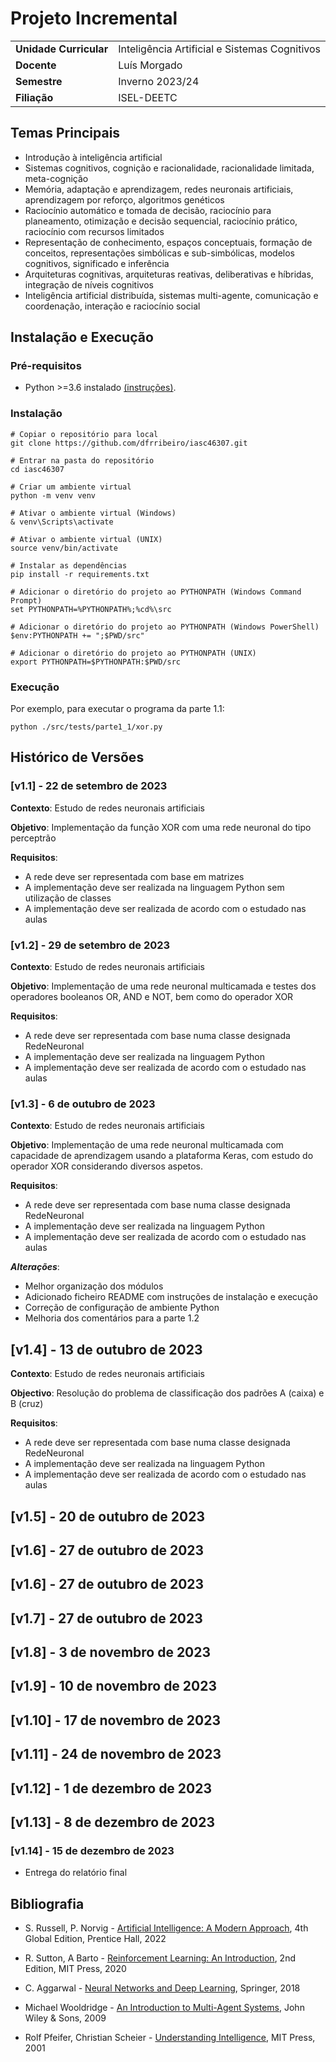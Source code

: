 # Projeto Incremental

|  |  |
|------------------------|-----------------|
| **Unidade Curricular** | Inteligência Artificial e Sistemas Cognitivos |
| **Docente**            | Luís Morgado    |
| **Semestre**           | Inverno 2023/24 |
| **Filiação**           | ISEL-DEETC      |

## Temas Principais

- Introdução à inteligência artificial
- Sistemas cognitivos, cognição e racionalidade, racionalidade limitada, meta-cognição
- Memória, adaptação e aprendizagem, redes neuronais artificiais, aprendizagem por reforço, algoritmos genéticos
- Raciocínio automático e tomada de decisão, raciocínio para planeamento, otimização e decisão sequencial, raciocínio prático, raciocínio com recursos limitados
- Representação de conhecimento, espaços conceptuais, formação de conceitos, representações simbólicas e sub-simbólicas, modelos cognitivos, significado e inferência
- Arquiteturas cognitivas, arquiteturas reativas, deliberativas e híbridas, integração de níveis cognitivos
- Inteligência artificial distribuída, sistemas multi-agente, comunicação e coordenação, interação e raciocínio social

## Instalação e Execução

### Pré-requisitos
- Python >=3.6 instalado [(instruções)](https://www.python.org/downloads/).

### Instalação
```shell
# Copiar o repositório para local
git clone https://github.com/dfrribeiro/iasc46307.git

# Entrar na pasta do repositório
cd iasc46307

# Criar um ambiente virtual
python -m venv venv

# Ativar o ambiente virtual (Windows)
& venv\Scripts\activate

# Ativar o ambiente virtual (UNIX)
source venv/bin/activate

# Instalar as dependências
pip install -r requirements.txt

# Adicionar o diretório do projeto ao PYTHONPATH (Windows Command Prompt)
set PYTHONPATH=%PYTHONPATH%;%cd%\src

# Adicionar o diretório do projeto ao PYTHONPATH (Windows PowerShell)
$env:PYTHONPATH += ";$PWD/src"

# Adicionar o diretório do projeto ao PYTHONPATH (UNIX)
export PYTHONPATH=$PYTHONPATH:$PWD/src
```

### Execução

Por exemplo, para executar o programa da parte 1.1:

```shell
python ./src/tests/parte1_1/xor.py
```

## Histórico de Versões

### [v1.1] - 22 de setembro de 2023

**Contexto**: Estudo de redes neuronais artificiais

**Objetivo**: Implementação da função XOR com uma rede neuronal do tipo perceptrão

**Requisitos**:
- A rede deve ser representada com base em matrizes
- A implementação deve ser realizada na linguagem Python sem utilização de classes
- A implementação deve ser realizada de acordo com o estudado nas aulas

### [v1.2] - 29 de setembro de 2023

**Contexto**: Estudo de redes neuronais artificiais

**Objetivo**: Implementação de uma rede neuronal multicamada e testes dos operadores booleanos OR, AND e NOT, bem como do operador XOR

**Requisitos**:
- A rede deve ser representada com base numa classe designada RedeNeuronal
- A implementação deve ser realizada na linguagem Python
- A implementação deve ser realizada de acordo com o estudado nas aulas

### [v1.3] - 6 de outubro de 2023

**Contexto**: Estudo de redes neuronais artificiais

**Objetivo**: Implementação de uma rede neuronal multicamada com capacidade de aprendizagem usando a plataforma Keras, com estudo do operador XOR considerando diversos aspetos.

**Requisitos**:
- A rede deve ser representada com base numa classe designada RedeNeuronal
- A implementação deve ser realizada na linguagem Python
- A implementação deve ser realizada de acordo com o estudado nas aulas

***Alterações***:
- Melhor organização dos módulos
- Adicionado ficheiro README com instruções de instalação e execução
- Correção de configuração de ambiente Python
- Melhoria dos comentários para a parte 1.2

## [v1.4] - 13 de outubro de 2023

**Contexto**: Estudo de redes neuronais artificiais

**Objectivo**: Resolução do problema de classificação dos padrões A (caixa) e B (cruz)

**Requisitos**:
- A rede deve ser representada com base numa classe designada RedeNeuronal
- A implementação deve ser realizada na linguagem Python
- A implementação deve ser realizada de acordo com o estudado nas aulas

## [v1.5] - 20 de outubro de 2023

## [v1.6] - 27 de outubro de 2023

## [v1.6] - 27 de outubro de 2023

## [v1.7] - 27 de outubro de 2023

## [v1.8] - 3 de novembro de 2023

## [v1.9] - 10 de novembro de 2023

## [v1.10] - 17 de novembro de 2023

## [v1.11] - 24 de novembro de 2023

## [v1.12] - 1 de dezembro de 2023

## [v1.13] - 8 de dezembro de 2023

### [v1.14] - 15 de dezembro de 2023

- Entrega do relatório final

## Bibliografia

- S. Russell, P. Norvig - [Artificial Intelligence: A Modern Approach](https://aima.cs.berkeley.edu/global-index.html), 4th Global Edition, Prentice Hall, 2022

- R. Sutton, A Barto - [Reinforcement Learning: An Introduction](https://www.andrew.cmu.edu/course/10-703/textbook/BartoSutton.pdf), 2nd Edition, MIT Press, 2020

- C. Aggarwal - [Neural Networks and Deep Learning](https://www.charuaggarwal.net/neural.htm), Springer, 2018

- Michael Wooldridge - [An Introduction to Multi-Agent Systems](https://www.cs.ox.ac.uk/people/michael.wooldridge/pubs/imas/IMAS2e.html), John Wiley & Sons, 2009

- Rolf Pfeifer, Christian Scheier - [Understanding Intelligence](https://mitpress.mit.edu/9780262661256/understanding-intelligence/), MIT Press, 2001
